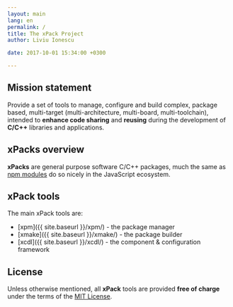 ```yaml
---
layout: main
lang: en
permalink: /
title: The xPack Project
author: Liviu Ionescu

date: 2017-10-01 15:34:00 +0300

---
```


## Mission statement

Provide a set of tools to manage, configure and build complex, package based, multi-target (multi-architecture, multi-board, multi-toolchain), intended to **enhance code sharing** and **reusing** during the development of **C/C++** libraries and applications.

## xPacks overview

**xPacks** are general purpose software C/C++ packages, much the same as [npm modules](https://docs.npmjs.com/getting-started/what-is-npm) do so nicely in the JavaScript ecosystem.

## xPack tools

The main xPack tools are:

* [xpm]({{ site.baseurl }}/xpm/) - the package manager
* [xmake]({{ site.baseurl }}/xmake/) - the package builder
* [xcdl]({{ site.baseurl }}/xcdl/) - the component & configuration framework

## License

Unless otherwise mentioned, all **xPack** tools are provided **free of charge** under the terms of the [MIT License](https://opensource.org/licenses/MIT).
